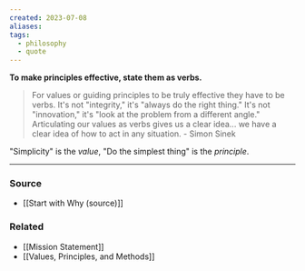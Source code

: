 ```yaml
---
created: 2023-07-08
aliases: 
tags:
  - philosophy
  - quote
---
```

**To make principles effective, state them as verbs.**

> For values or guiding principles to be truly effective they have to be verbs. It's not "integrity," it's "always do the right thing." It's not "innovation," it's "look at the problem from a different angle." Articulating our values as verbs gives us a clear idea... we have a clear idea of how to act in any situation. - Simon Sinek
> 

"Simplicity" is the *value*, "Do the simplest thing" is the *principle*. 

****
### Source
- [[Start with Why (source)]]

### Related
- [[Mission Statement]]
- [[Values, Principles, and Methods]]